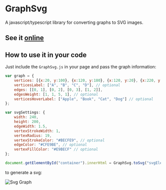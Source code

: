 # GraphSvg
A javascript/typescript library for converting graphs to SVG images.

## See it [online](http://reza1024.github.io/GraphSvg/)

## How to use it in your code
Just include the `GraphSvg.js` in your page and pass the graph information:

``` javascript
var graph = {
	vertices: [{x:20, y:100}, {x:120, y:180}, {x:120, y:20}, {x:220, y: 100}],
	verticesLabel: ["A", "B", "C", "D"], // optional
	edges: [[0, 1], [0, 2], [0, 3], [1, 2]],
	edgesWeight: [1, 1, 5, 1], // optional
	verticesHoverLabel: ["Apple", "Book", "Cat", "Dog"] // optional
};

var svgSettings: {
	width: 240,
	height: 200,
	edgeWidth: 1.5,
	vertexStrokeWidth: 1,
	vertexRadius: 19,
	vertexStrokeColor: "#BECFE9", // optional
	edgeColor: "#CFE9BE", // optional
	vertexFillColor: "#E9BECF" // optional
};

document.getElementById("container").innerHtml = GraphSvg.toSvg("svgElementId", graph, settings);
```

to generate a svg:

![Svg Graph](http://reza1024.github.io/GraphSvg/GraphSvg.svg)
